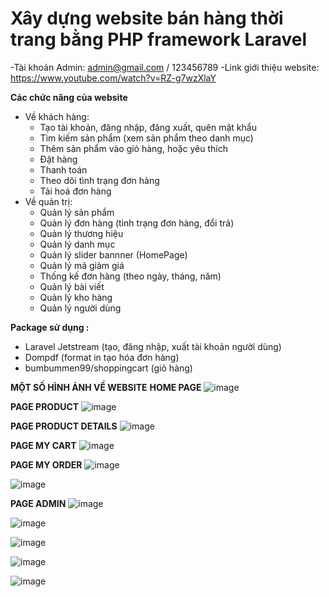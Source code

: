 # Xây dựng website bán hàng thời trang bằng PHP framework Laravel

-Tài khoản Admin: admin@gmail.com / 123456789
-Link giới thiệu website: https://www.youtube.com/watch?v=RZ-g7wzXlaY

**Các chức năng của website**
- Về khách hàng:
    + Tạo tài khoản, đăng nhập, đăng xuất, quên mật khẩu
    + Tìm kiếm sản phẩm (xem sản phẩm theo danh mục)
    + Thêm sản phẩm vào giỏ hàng, hoặc yêu thích
    + Đặt hàng
    + Thanh toán
    + Theo dõi tình trạng đơn hàng
    + Tải hoá đơn hàng
- Về quản trị:
    + Quản lý sản phẩm
    + Quản lý đơn hàng (tình trạng đơn hàng, đổi trả)
    + Quản lý thương hiệu
    + Quản lý danh mục
    + Quản lý slider bannner (HomePage)
    + Quản lý mã giảm giá
    + Thống kế đơn hàng (theo ngày, tháng, năm)
    + Quản lý bài viết
    + Quản lý kho hàng
    + Quản lý người dùng


**Package sử dụng :**
- Laravel Jetstream (tạo, đăng nhập, xuất tài khoản người dùng)
- Dompdf (format in tạo hóa đơn hàng)
- bumbummen99/shoppingcart (giỏ hàng)

**MỘT SỐ HÌNH ẢNH VỀ WEBSITE**
**HOME PAGE**
![image](https://user-images.githubusercontent.com/59226213/191215224-6a41de85-30b9-4c54-89bc-666fca07373f.png)


**PAGE PRODUCT**
![image](https://user-images.githubusercontent.com/59226213/191215583-6fa36d1a-f969-494a-b6df-30e4a318eb20.png)


**PAGE PRODUCT DETAILS**
![image](https://user-images.githubusercontent.com/59226213/191215744-ee5915f4-9959-4f28-b4e5-9183af497877.png)


**PAGE MY CART**
![image](https://user-images.githubusercontent.com/59226213/191215920-5e7ac725-457f-451d-b792-012daa7d6889.png)


**PAGE MY ORDER**
![image](https://user-images.githubusercontent.com/59226213/191216356-975a51ea-28ae-4ebd-848c-726ebe8f1df1.png)

![image](https://user-images.githubusercontent.com/59226213/191216476-6c704622-c727-4d5c-8fe1-fd247137271a.png)

**PAGE ADMIN**
![image](https://user-images.githubusercontent.com/59226213/191216094-c8b38087-cdff-441b-8dad-1281205b97c8.png)

![image](https://user-images.githubusercontent.com/59226213/191216587-8ba92977-ab94-4464-94b9-1dcdab098c23.png)

![image](https://user-images.githubusercontent.com/59226213/191216686-25359f43-b335-4272-8752-528bf195625e.png)

![image](https://user-images.githubusercontent.com/59226213/191216784-3c4c3752-f3bb-4104-808e-051f8e3222a8.png)

![image](https://user-images.githubusercontent.com/59226213/191216873-9b7bda8c-458b-42fb-99b9-564978d98dd7.png)




